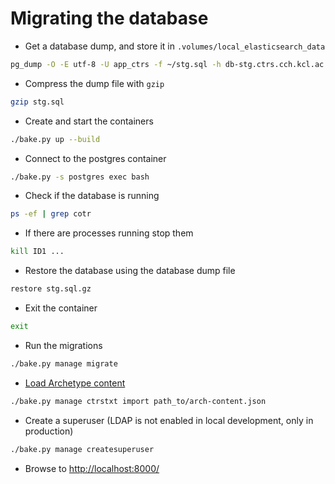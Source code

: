 # Migrating the database

<!-- https://github.com/pydanny/cookiecutter-django/issues/2444 -->

- Get a database dump, and store it in `.volumes/local_elasticsearch_data`

```bash
pg_dump -O -E utf-8 -U app_ctrs -f ~/stg.sql -h db-stg.ctrs.cch.kcl.ac.uk app_ctrs_stg
```

- Compress the dump file with `gzip`

```bash
gzip stg.sql
```

- Create and start the containers

```bash
./bake.py up --build
```

- Connect to the postgres container

```bash
./bake.py -s postgres exec bash
```

- Check if the database is running

```bash
ps -ef | grep cotr
```

- If there are processes running stop them

```bash
kill ID1 ...
```

- Restore the database using the database dump file

```bash
restore stg.sql.gz
```

- Exit the container

```bash
exit
```

- Run the migrations

```bash
./bake.py manage migrate
```

- [Load Archetype content](https://app.activecollab.com/148987/projects/759/notes?modal=Note-7240-759-0)

```bash
./bake.py manage ctrstxt import path_to/arch-content.json
```

- Create a superuser (LDAP is not enabled in local development, only in production)

```bash
./bake.py manage createsuperuser
```

- Browse to <http://localhost:8000/>
